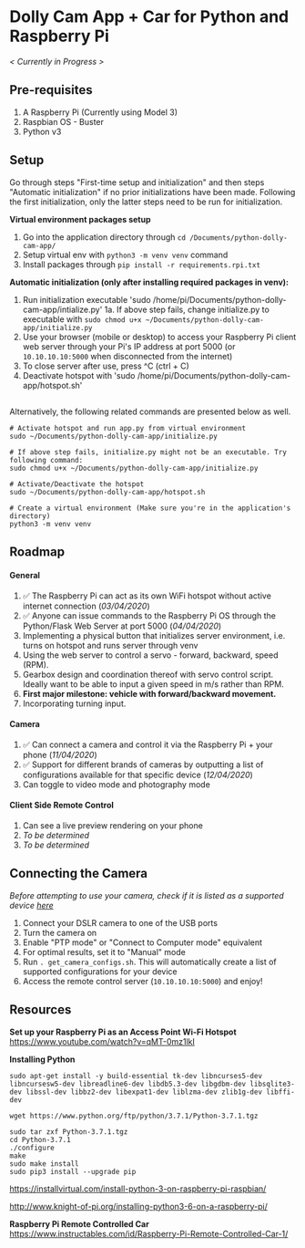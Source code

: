 # Dolly Cam App + Car for Python and Raspberry Pi

_< Currently in Progress >_

## Pre-requisites

1. A Raspberry Pi (Currently using Model 3)
2. Raspbian OS - Buster
3. Python v3

## Setup

Go through steps "First-time setup and initialization" and then steps "Automatic initialization" if no prior initializations have been made. Following the first initialization, only the latter steps need to be run for initialization.

**Virtual environment packages setup**
1. Go into the application directory through `cd /Documents/python-dolly-cam-app/`
2. Setup virtual env with `python3 -m venv venv` command
3. Install packages through `pip install -r requirements.rpi.txt`

**Automatic initialization (only after installing required packages in venv):**
1. Run initialization executable 'sudo /home/pi/Documents/python-dolly-cam-app/intialize.py'
    1a. If above step fails, change initialize.py to executable with `sudo chmod u+x ~/Documents/python-dolly-cam-app/initialize.py`
2. Use your browser (mobile or desktop) to access your Raspberry Pi client web server through your Pi's IP address at port 5000 (or `10.10.10.10:5000` when disconnected from the internet)
3. To close server after use, press ^C (ctrl + C)
4. Deactivate hotspot with 'sudo /home/pi/Documents/python-dolly-cam-app/hotspot.sh'

##

Alternatively, the following related commands are presented below as well.

```
# Activate hotspot and run app.py from virtual environment
sudo ~/Documents/python-dolly-cam-app/initialize.py

# If above step fails, initialize.py might not be an executable. Try following command:
sudo chmod u+x ~/Documents/python-dolly-cam-app/initialize.py

# Activate/Deactivate the hotspot
sudo ~/Documents/python-dolly-cam-app/hotspot.sh

# Create a virtual environment (Make sure you're in the application's directory)
python3 -m venv venv
```

## Roadmap

#### General
1. ✅ The Raspberry Pi can act as its own WiFi hotspot without active internet connection (_03/04/2020_)
2. ✅ Anyone can issue commands to the Raspberry Pi OS through the Python/Flask Web Server at port 5000 (_04/04/2020_)
3. Implementing a physical button that initializes server environment, i.e. turns on hotspot and runs server through venv
4. Using the web server to control a servo - forward, backward, speed (RPM).
5. Gearbox design and coordination thereof with servo control script. Ideally want to be able to input a given speed in m/s rather than RPM.
6. **First major milestone: vehicle with forward/backward movement.**
7. Incorporating turning input.

#### Camera
1. ✅ Can connect a camera and control it via the Raspberry Pi + your phone (_11/04/2020_)
2. ✅ Support for different brands of cameras by outputting a list of configurations available for that specific device  (_12/04/2020_)
3. Can toggle to video mode and photography mode

#### Client Side Remote Control
1. Can see a live preview rendering on your phone
2. _To be determined_
3. _To be determined_

## Connecting the Camera

_Before attempting to use your camera, check if it is listed as a supported device [here](http://www.gphoto.org/proj/libgphoto2/support.php)_ 

1. Connect your DSLR camera to one of the USB ports
2. Turn the camera on
3. Enable "PTP mode" or "Connect to Computer mode" equivalent
4. For optimal results, set it to "Manual" mode
5. Run `. get_camera_configs.sh`. This will automatically create a list of supported configurations for your device
6. Access the remote control server (`10.10.10.10:5000`) and enjoy!

## Resources

**Set up your Raspberry Pi as an Access Point Wi-Fi Hotspot**
https://www.youtube.com/watch?v=qMT-0mz1lkI

**Installing Python**
```
sudo apt-get install -y build-essential tk-dev libncurses5-dev libncursesw5-dev libreadline6-dev libdb5.3-dev libgdbm-dev libsqlite3-dev libssl-dev libbz2-dev libexpat1-dev liblzma-dev zlib1g-dev libffi-dev

wget https://www.python.org/ftp/python/3.7.1/Python-3.7.1.tgz

sudo tar zxf Python-3.7.1.tgz
cd Python-3.7.1
./configure
make
sudo make install
sudo pip3 install --upgrade pip
```

https://installvirtual.com/install-python-3-on-raspberry-pi-raspbian/

http://www.knight-of-pi.org/installing-python3-6-on-a-raspberry-pi/


**Raspberry Pi Remote Controlled Car**
https://www.instructables.com/id/Raspberry-Pi-Remote-Controlled-Car-1/
